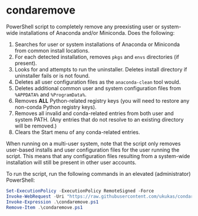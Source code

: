 # condaremove

PowerShell script to completely remove any preexisting user or system-wide installations of Anaconda and/or Miniconda. Does the following:

1. Searches for user or system installations of Anaconda or Miniconda from common install locations.
2. For each detected installation, removes `pkgs` and `envs` directories (if present).
3. Looks for and attempts to run the uninstaller. Deletes install directory if uninstaller fails or is not found.
4. Deletes all user configuration files as the `anaconda-clean` tool would.
5. Deletes additional common user and system configuration files from `%APPDATA%` and `%ProgramData%`.
6. Removes **ALL** Python-related registry keys (you will need to restore any non-conda Python registry keys).
7. Removes all invalid and conda-related entries from both user and system PATH. (Any entries that do not resolve to an existing directory will be removed.)
8. Clears the Start menu of any conda-related entries.

When running on a multi-user system, note that the script only removes user-based installs and user configuration files for the user running the script. This means that any configuration files resulting from a system-wide installation will still be present in other user accounts.

To run the script, run the following commands in an elevated (administrator) PowerShell:

```powershell
Set-ExecutionPolicy -ExecutionPolicy RemoteSigned -Force
Invoke-WebRequest -Uri "https://raw.githubusercontent.com/ukukas/condaremove/main/condaremove.ps1"
Invoke-Expression .\condaremove.ps1
Remove-Item .\condaremove.ps1
```